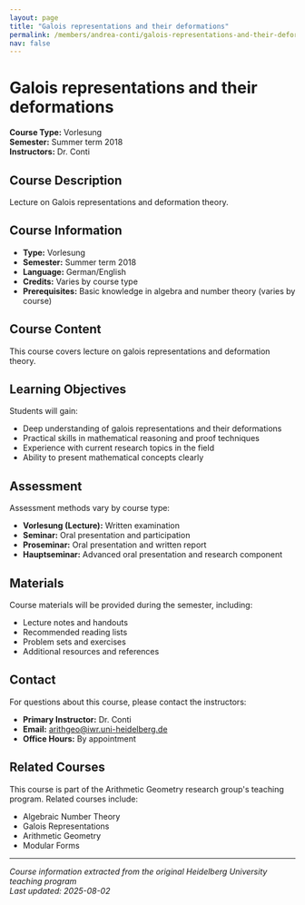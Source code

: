```yaml
---
layout: page
title: "Galois representations and their deformations"
permalink: /members/andrea-conti/galois-representations-and-their-deformations/
nav: false
---
```


# Galois representations and their deformations

**Course Type:** Vorlesung  
**Semester:** Summer term 2018  
**Instructors:** Dr. Conti

## Course Description

Lecture on Galois representations and deformation theory.

## Course Information

- **Type:** Vorlesung
- **Semester:** Summer term 2018
- **Language:** German/English
- **Credits:** Varies by course type
- **Prerequisites:** Basic knowledge in algebra and number theory (varies by course)

## Course Content

This course covers lecture on galois representations and deformation theory.

## Learning Objectives

Students will gain:
- Deep understanding of galois representations and their deformations
- Practical skills in mathematical reasoning and proof techniques
- Experience with current research topics in the field
- Ability to present mathematical concepts clearly

## Assessment

Assessment methods vary by course type:
- **Vorlesung (Lecture):** Written examination
- **Seminar:** Oral presentation and participation
- **Proseminar:** Oral presentation and written report
- **Hauptseminar:** Advanced oral presentation and research component

## Materials

Course materials will be provided during the semester, including:
- Lecture notes and handouts
- Recommended reading lists
- Problem sets and exercises
- Additional resources and references

## Contact

For questions about this course, please contact the instructors:
- **Primary Instructor:** Dr. Conti
- **Email:** arithgeo@iwr.uni-heidelberg.de
- **Office Hours:** By appointment

## Related Courses

This course is part of the Arithmetic Geometry research group's teaching program. Related courses include:
- Algebraic Number Theory
- Galois Representations
- Arithmetic Geometry
- Modular Forms

---

*Course information extracted from the original Heidelberg University teaching program*  
*Last updated: 2025-08-02*
